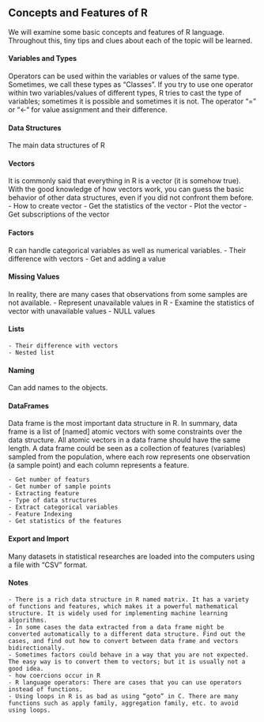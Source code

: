 ## Concepts and Features of R

We will examine some basic concepts and features of R language. Throughout this, tiny tips and clues about each of the topic will be learned.

#### Variables and Types
Operators can be used within the variables or values of the same type. Sometimes, we call these types as “Classes”.
If you try to use one operator within two variables/values of different types, R tries to cast the type of variables; sometimes it is possible and sometimes it is not.
The operator “=” or “<-“ for value assignment and their difference.

#### Data Structures
The main data structures of R

#### Vectors
It is commonly said that everything in R is a vector (it is somehow true). With the good knowledge of how vectors work, you can guess the basic behavior of other data structures, even if you did not confront them before.
    - How to create vector
    - Get the statistics of the vector
    - Plot the vector
    - Get subscriptions of the vector

#### Factors
R can handle categorical variables as well as numerical variables.
    - Their difference with vectors
    - Get and adding a value

#### Missing Values
In reality, there are many cases that observations from some samples are not available.
    - Represent unavailable values in R
    - Examine the statistics of vector with unavailable values
    - NULL values

#### Lists
    - Their difference with vectors
    - Nested list

#### Naming
Can add names to the objects.

#### DataFrames
Data frame is the most important data structure in R. In summary, data frame is a list of [named] atomic vectors with some constraints over the data structure. All atomic vectors in a data frame should have the same length.
A data frame could be seen as a collection of features (variables) sampled from the population, where each row represents one observation (a sample point) and each column represents a feature.

    - Get number of featurs
    - Get number of sample points
    - Extracting feature
    - Type of data structures
    - Extract categorical variables
    - Feature Indexing
    - Get statistics of the features

#### Export and Import
Many datasets in statistical researches are loaded into the computers using a file with “CSV” format.

#### Notes
    - There is a rich data structure in R named matrix. It has a variety of functions and features, which makes it a powerful mathematical structure. It is widely used for implementing machine learning algorithms.
    - In some cases the data extracted from a data frame might be converted automatically to a different data structure. Find out the cases, and find out how to convert between data frame and vectors bidirectionally.
    - Sometimes factors could behave in a way that you are not expected. The easy way is to convert them to vectors; but it is usually not a good idea.
    - how coercions occur in R
    - R language operators: There are cases that you can use operators instead of functions.
    - Using loops in R is as bad as using “goto” in C. There are many functions such as apply family, aggregation family, etc. to avoid using loops.

